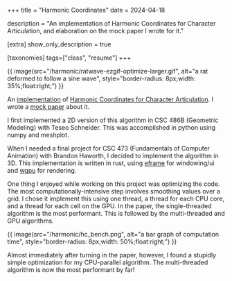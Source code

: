 +++
title = "Harmonic Coordinates"
date = 2024-04-18

description = "An implementation of Harmonic Coordinates for Character Articulation, and elaboration on the mock paper I wrote for it."

[extra]
show_only_description = true

[taxonomies]
tags=["class", "resume"]
+++

{{ image(src="/harmonic/ratwave-ezgif-optimize-larger.gif", alt="a rat deformed to follow a sine wave",
         style="border-radius: 8px;width: 35%;float:right;") }}

An [implementation]((https://github.com/Saskapult/harmonic_coordinates)) of [Harmonic Coordinates for Character Articulation](https://graphics.pixar.com/library/HarmonicCoordinatesB/paper.pdf). 
I wrote a [mock paper](/hc_paper.pdf) about it. 

I first implemented a 2D version of this algorithm in CSC 486B (Geometric Modeling) with Teseo Schneider. 
This was accomplished in python using numpy and meshplot. 

When I needed a final project for CSC 473 (Fundamentals of Computer Animation) with Brandon Haworth, I decided to implement the algorithm in 3D. 
This implementation is written in rust, using [eframe](https://crates.io/crates/eframe) for windowing/ui and [wgpu](https://crates.io/crates/wgpu) for rendering. 

<!-- performance -->

One thing I enjoyed while working on this project was optimizing the code. 
The most computationally-intensive step involves smoothing values over a grid. 
I chose it implement this using one thread, a thread for each CPU core, and a thread for each cell on the GPU. 
In the paper, the single-threaded algorithm is the most performant. 
This is followed by the multi-threaded and GPU algorithms. 

{{ image(src="/harmonic/hc_bench.png", alt="a bar graph of computation time",
         style="border-radius: 8px;width: 50%;float:right;") }}

Almost immediately after turning in the paper, however, I found a stupidly simple optimization for my CPU-parallel algorithm. 
The multi-threaded algorithm is now the most performant by far! 



